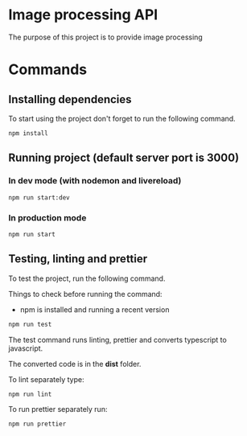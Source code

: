 # Image processing API
The purpose of this project is to provide image processing

# Commands
## Installing dependencies
To start using the project don't forget to run the following command.

```shell
npm install
```

## Running project (default server port is 3000)
### In dev mode (with nodemon and livereload)
```shell
npm run start:dev
```
### In production mode 
```shell
npm run start
```

## Testing, linting and prettier
To test the project, run the following command.

Things to check before running the command:
* npm is installed and running a recent version

```bash
npm run test
```

The test command runs linting, prettier and converts typescript to javascript.

The converted code is in the **dist** folder.

To lint separately type:

```bash
npm run lint
```

To run prettier separately run:

```bash
npm run prettier
```




